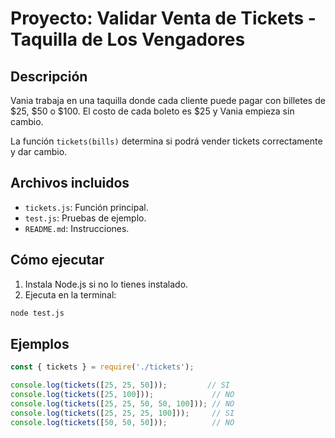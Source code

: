 # Proyecto: Validar Venta de Tickets - Taquilla de Los Vengadores

## Descripción

Vania trabaja en una taquilla donde cada cliente puede pagar con billetes de $25, $50 o $100. El costo de cada boleto es $25 y Vania empieza sin cambio.

La función `tickets(bills)` determina si podrá vender tickets correctamente y dar cambio.

## Archivos incluidos

- `tickets.js`: Función principal.
- `test.js`: Pruebas de ejemplo.
- `README.md`: Instrucciones.

## Cómo ejecutar

1. Instala Node.js si no lo tienes instalado.
2. Ejecuta en la terminal:

```bash
node test.js
```

## Ejemplos

```javascript
const { tickets } = require('./tickets');

console.log(tickets([25, 25, 50]));         // SI
console.log(tickets([25, 100]));             // NO
console.log(tickets([25, 25, 50, 50, 100])); // NO
console.log(tickets([25, 25, 25, 100]));     // SI
console.log(tickets([50, 50, 50]));          // NO
```